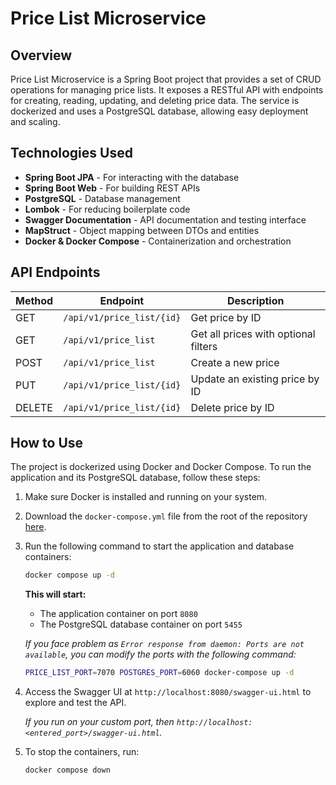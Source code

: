 # Price List Microservice

## Overview

Price List Microservice is a Spring Boot project that provides a set of CRUD operations for managing price lists. It exposes a RESTful API with endpoints for creating, reading, updating, and deleting price data. The service is dockerized and uses a PostgreSQL database, allowing easy deployment and scaling.

## Technologies Used

- **Spring Boot JPA** - For interacting with the database
- **Spring Boot Web** - For building REST APIs
- **PostgreSQL** - Database management
- **Lombok** - For reducing boilerplate code
- **Swagger Documentation** - API documentation and testing interface
- **MapStruct** - Object mapping between DTOs and entities
- **Docker & Docker Compose** - Containerization and orchestration

## API Endpoints

| Method | Endpoint                  | Description                          |
|--------|---------------------------|--------------------------------------|
| GET    | `/api/v1/price_list/{id}`  | Get price by ID                      |
| GET    | `/api/v1/price_list`       | Get all prices with optional filters |
| POST   | `/api/v1/price_list`       | Create a new price                   |
| PUT    | `/api/v1/price_list/{id}`  | Update an existing price by ID       |
| DELETE | `/api/v1/price_list/{id}`  | Delete price by ID                   |

## How to Use

The project is dockerized using Docker and Docker Compose. To run the application and its PostgreSQL database, follow these steps:

1. Make sure Docker is installed and running on your system.

2. Download the `docker-compose.yml` file from the root of the repository [here](./docker-compose.yml).

3. Run the following command to start the application and database containers:
   ```bash 
   docker compose up -d
   ```

   **This will start:**
   - The application container on port `8080`
   - The PostgreSQL database container on port `5455`

   *If you face problem as `Error response from daemon: Ports are not available`, you can modify the ports with the following command:*
   ```bash 
   PRICE_LIST_PORT=7070 POSTGRES_PORT=6060 docker-compose up -d
   ```

4. Access the Swagger UI at `http://localhost:8080/swagger-ui.html` to explore and test the API.

   *If you run on your custom port, then `http://localhost:<entered_port>/swagger-ui.html`.*

5. To stop the containers, run:
   ```bash
   docker compose down
   ```